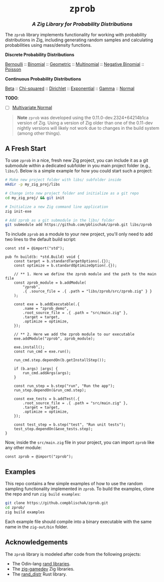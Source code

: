 <div align="center">
<h1><tt>zprob</tt></h1>
<h3><i>
A Zig Library for Probability Distributions
</i></h3>
</div>

The `zprob` library implements functionality for working with probability distributions in Zig,
including generating random samples and calculating probabilities using mass/density functions.

**Discrete Probability Distributions**

[Bernoulli](https://en.wikipedia.org/wiki/Bernoulli_distribution) ::
[Binomial](https://en.wikipedia.org/wiki/Binomial_distribution) ::
[Geometric](https://en.wikipedia.org/wiki/Geometric_distribution) ::
[Multinomial](https://en.wikipedia.org/wiki/Multinomial_distribution) ::
[Negative Binomial](https://en.wikipedia.org/wiki/Negative_binomial_distribution) ::
[Poisson](https://en.wikipedia.org/wiki/Poisson_distribution)

**Continuous Probability Distributions**

[Beta](https://en.wikipedia.org/wiki/Beta_distribution) ::
[Chi-squared](https://en.wikipedia.org/wiki/Chi-squared_distribution) ::
[Dirichlet](https://en.wikipedia.org/wiki/Dirichlet_distribution) ::
[Exponential](https://en.wikipedia.org/wiki/Exponential_distribution) ::
[Gamma](https://en.wikipedia.org/wiki/Gamma_distribution) ::
[Normal](https://en.wikipedia.org/wiki/Normal_distribution)

**TODO**:

 - [ ] [Multivariate Normal](https://en.wikipedia.org/wiki/Multivariate_normal_distribution)

> **Note**
> `zprob` was developed using the 0.11.0-dev.2324+64214b1ca version of Zig.
> Using a version of Zig older than one of the 0.11-dev nightly versions will
> likely not work due to changes in the build system (among other things).

## A Fresh Start

To use `zprob` in a nice, fresh new Zig project, you can include it as
a git submodule within a dedicated subfolder in you main project folder (e.g.,
`libs/`). Below is a simple example for how you could start such a project:

```bash
# Make new project folder with libs/ subfolder inside
mkdir -p my_zig_proj/libs

# Change into new project folder and initialize as a git repo
cd my_zig_proj/ && git init

# Initialize a new Zig command line application
zig init-exe

# Add zprob as a git submodule in the libs/ folder
git submodule add https://github.com/pblischak/zprob.git libs/zprob
```

To include `zprob` as a module to your new project, you'll only need to add two lines to
the default build script:

```zig
const std = @import("std");

pub fn build(b: *std.Build) void {
    const target = b.standardTargetOptions(.{});
    const optimize = b.standardOptimizeOption(.{});

    // ** 1. Here we define the zprob module and the path to the main file
    const zprob_module = b.addModule(
        "zprob",
        .{ .source_file = .{ .path = "libs/zprob/src/zprob.zig" } }
    );

    const exe = b.addExecutable(.{
        .name = "zprob_demo",
        .root_source_file = .{ .path = "src/main.zig" },
        .target = target,
        .optimize = optimize,
    });

    // ** 2. Here we add the zprob module to our executable
    exe.addModule("zprob", zprob_module);

    exe.install();
    const run_cmd = exe.run();

    run_cmd.step.dependOn(b.getInstallStep());

    if (b.args) |args| {
        run_cmd.addArgs(args);
    }

    const run_step = b.step("run", "Run the app");
    run_step.dependOn(&run_cmd.step);

    const exe_tests = b.addTest(.{
        .root_source_file = .{ .path = "src/main.zig" },
        .target = target,
        .optimize = optimize,
    });

    const test_step = b.step("test", "Run unit tests");
    test_step.dependOn(&exe_tests.step);
}
```

Now, inside the `src/main.zig` file in your project, you can import `zprob` like any other
module:

```zig
const zprob = @import("zprob");
```

## Examples

This repo contains a few simple examples of how to use the random sampling functionality
implemented in `zprob`. To build the examples, clone the repo and run
`zig build examples`:

```bash
git clone https://github.compblischak/zprob.git
cd zprob/
zig build examples
```

Each example file should compile into a binary executable with the same name in the `zig-out/bin`
folder.

## Acknowledgements

The `zprob` library is modeled after code from the following projects:

 - The Odin-lang [rand libraries](https://github.com/odin-lang/Odin/tree/master/core/math/rand).
 - The [zig-gamedev](https://github.com/michal-z/zig-gamedev) Zig libraries.
 - The [rand_distr](https://github.com/rust-random/rand/tree/master/rand_distr) Rust library.
